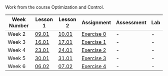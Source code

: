 Work from the course Optimization and Control.

<table>
  <thead>
    <tr>
      <th>Week Number</th>
      <th>Lesson 1</th>
      <th>Lesson 2</th>
      <th>Assignment</th>
      <th>Assessment</th>
      <th>Lab</th>
    </tr>
  </thead>
  <tbody>
    <tr>
      <td>Week 2</td>
      <td><a href="pdf/l1.pdf">09.01</a></td>
      <td><a href="pdf/l2.pdf">10.01</a></td>
      <td><a href="pdf/Ex0.pdf">Exercise 0</a></td>
      <td>-</td>
      <td>-</td>
    </tr>
    <tr>
      <td>Week 3</td>
      <td><a href="pdf/l3.pdf">16.01</a></td>
      <td><a href="pdf/l4.pdf">17.01</a></td>
      <td><a href="pdf/Ex1.pdf">Exercise 1</a></td>
      <td>-</td>
      <td>-</td>
    </tr>
    <tr>
      <td>Week 4</td>
      <td><a href="pdf/l5.pdf">23.01</a></td>
      <td><a href="pdf/l6.pdf">24.01</a></td>
      <td><a href="pdf/Ex2.pdf">Exercise 2</a></td>
      <td>-</td>
      <td>-</td>
    </tr>
    <tr>
      <td>Week 5</td>
      <td><a href="pdf/l7.pdf">30.01</a></td>
      <td><a href="pdf/l8.pdf">31.01</a></td>
      <td><a href="pdf/Ex3.pdf">Exercise 3</a></td>
      <td>-</td>
      <td>-</td>
    </tr>
    <tr>
      <td>Week 6</td>
      <td><a href="pdf/l9.pdf">06.02</a></td>
      <td><a href="pdf/l10.pdf">07.02</a></td>
      <td><a href="pdf/Ex4.pdf">Exercise 4</a></td>
      <td>-</td>
      <td>-</td>
    </tr>
  </tbody>
</table>
